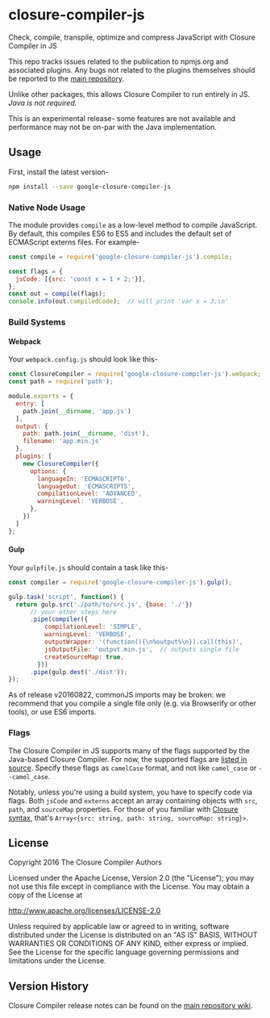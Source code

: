 # closure-compiler-js

Check, compile, transpile, optimize and compress JavaScript with Closure Compiler in JS

This repo tracks issues related to the publication to npmjs.org and associated plugins.
Any bugs not related to the plugins themselves should be reported to the [main repository](https://github.com/google/closure-compiler/).

Unlike other packages, this allows Closure Compiler to run entirely in JS.
*Java is not required.*

This is an experimental release- some features are not available and performance may not be on-par with the Java implementation.

## Usage

First, install the latest version-

```bash
npm install --save google-closure-compiler-js
```

### Native Node Usage

The module provides `compile` as a low-level method to compile JavaScript.
By default, this compiles ES6 to ES5 and includes the default set of ECMAScript externs files.
For example-

```js
const compile = require('google-closure-compiler-js').compile;

const flags = {
  jsCode: [{src: 'const x = 1 + 2;'}],
};
const out = compile(flags);
console.info(out.compiledCode);  // will print 'var x = 3;\n'
```

### Build Systems

#### Webpack

Your `webpack.config.js` should look like this-

```js
const ClosureCompiler = require('google-closure-compiler-js').webpack;
const path = require('path');

module.exports = {
  entry: [
    path.join(__dirname, 'app.js')
  ],
  output: {
    path: path.join(__dirname, 'dist'),
    filename: 'app.min.js'
  },
  plugins: [
    new ClosureCompiler({
      options: {
        languageIn: 'ECMASCRIPT6',
        languageOut: 'ECMASCRIPT5',
        compilationLevel: 'ADVANCED',
        warningLevel: 'VERBOSE',
      },
    })
  ]
};
```

#### Gulp

Your `gulpfile.js` should contain a task like this-

```js
const compiler = require('google-closure-compiler-js').gulp();

gulp.task('script', function() {
  return gulp.src('./path/to/src.js', {base: './'})
      // your other steps here
      .pipe(compiler({
          compilationLevel: 'SIMPLE',
          warningLevel: 'VERBOSE',
          outputWrapper: '(function(){\n%output%\n}).call(this)',
          jsOutputFile: 'output.min.js',  // outputs single file
          createSourceMap: true,
        }))
      .pipe(gulp.dest('./dist'));
});
```

As of release v20160822, commonJS imports may be broken: we recommend that you compile a single file only (e.g. via Browserify or other tools), or use ES6 imports.

### Flags

The Closure Compiler in JS supports many of the flags supported by the Java-based Closure Compiler.
For now, the supported flags are [listed in source](https://github.com/google/closure-compiler/blob/master/src/com/google/javascript/jscomp/gwt/client/GwtRunner.java#L93).
Specify these flags as `camelCase` format, and not like `camel_case` or `--camel_case`.

Notably, unless you're using a build system, you have to specify code via flags.
Both `jsCode` and `externs` accept an array containing objects with `src`, `path`, and `sourceMap` properties.
For those of you familiar with [Closure syntax](https://developers.google.com/closure/compiler/docs/js-for-compiler), that's `Array<{src: string, path: string, sourceMap: string}>`.

<!--
Using `path`, you can construct a virtual filesystem for use with ES6 imports or CommonJS imports (although don't forget to specify `processCommonJsModules: true`).
-->

## License

Copyright 2016 The Closure Compiler Authors

Licensed under the Apache License, Version 2.0 (the "License");
you may not use this file except in compliance with the License.
You may obtain a copy of the License at

   http://www.apache.org/licenses/LICENSE-2.0

Unless required by applicable law or agreed to in writing, software
distributed under the License is distributed on an "AS IS" BASIS,
WITHOUT WARRANTIES OR CONDITIONS OF ANY KIND, either express or implied.
See the License for the specific language governing permissions and
limitations under the License.

## Version History

Closure Compiler release notes can be found on the
[main repository wiki](https://github.com/google/closure-compiler/wiki/Binary-Downloads).
